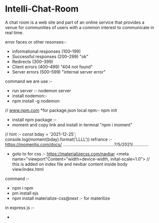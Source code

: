 # Intelli-Chat-Room
 A chat room is a web site and  part of an online service  that provides a venue for communities of users with a common interest to communicate in real time.

error faces or other resonses:-

* informational responses (100–199)
* Successful responses (200–299)  "ok"
* Redirects (300–399)
* Client errors (400–499)   "404 not found"
* Server errors (500–599)  "internal server error"


 command we are use :- 
 * run server :- nodemon server 
 * install nodemon:-
 * npm install -g nodemon

//       www.npm.com
  *for package.json  local npm:- npm init 

  * install npm package :-
  * moment and copy link and install in termnal "npm i moment"

  // hint :- const bday = '2021-12-25';
console.log(moment(bday).format('LLLL'))
 refrance :- https://momentjs.com/docs/
..........................................7/5/2021/.............
* goto to for css :-  https://materializecss.com/navbar
<meta name="viewport"Content="width=device-width,  inital-scale=1.0">
        // this is added on index file <link rel="stylesheet" href="https://cdnjs.cloudflare.com/ajax/libs/materialize/1.0.0/css/materialize.min.css">
         and nevbar content inside body view/index.html

command :-
* npm i npm  
* pm install ejs
* npm install materialize-css@next :- for materilize 

in express js :- 
* <!-- const express = require('express');
const app = express();
app.listen(3000);


app.get('/', (req, res) => {
   
    res.sendFile('./view/index.html', {root:__dirname});
})
app.get('/add', (req, res) => {
    res.sendFile('./view/add.html',{root:__dirname});
}) -->

 * for container <div class="container"> </div>
 * icon chages:-
 * <!-- <i class="material-icons prefix">account_circle</i> 
         <i class="large material-icons">insert_chart // "icon name" </i>
        "https://materializecss.com/icons.html"
     icon size :-  material-icons prefix  
 * for large :- large material-icons Small , Medium ,Large -->




  


